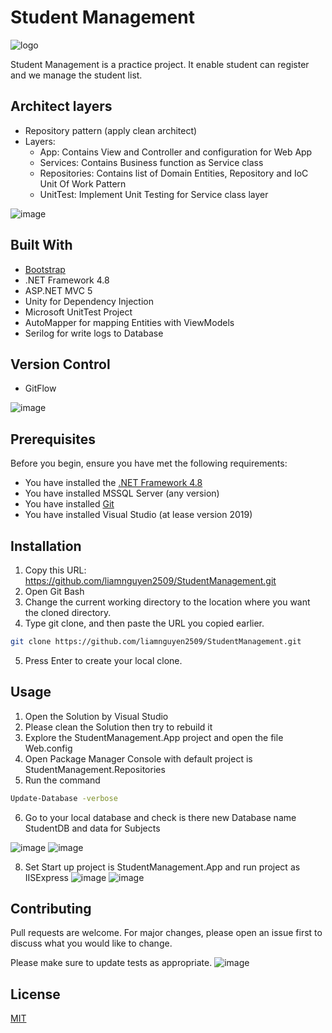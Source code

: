 # Student Management
![logo](https://github.com/liamnguyen2509/StudentManagement/assets/116966588/81a31d20-6bbb-4e90-aae8-30acdf7c1646)

Student Management is a practice project. It enable student can register and we manage the student list.

## Architect layers
- Repository pattern (apply clean architect)
- Layers:
  - App: Contains View and Controller and configuration for Web App
  - Services: Contains Business function as Service class 
  - Repositories: Contains list of Domain Entities, Repository and IoC Unit Of Work Pattern
  - UnitTest: Implement Unit Testing for Service class layer

![image](https://github.com/liamnguyen2509/StudentManagement/assets/116966588/44f68fea-04d0-454b-a10b-776aa01a30ba)

## Built With
* [Bootstrap](https://getbootstrap.com)
* .NET Framework 4.8
* ASP.NET MVC 5
* Unity for Dependency Injection
* Microsoft UnitTest Project
* AutoMapper for mapping Entities with ViewModels
* Serilog for write logs to Database

## Version Control
* GitFlow
  
![image](https://github.com/liamnguyen2509/StudentManagement/assets/116966588/5d17507a-951f-4f8e-b5f5-71cc8f3f8ec2)

## Prerequisites
Before you begin, ensure you have met the following requirements:
* You have installed the [.NET Framework 4.8](https://dotnet.microsoft.com/en-us/download/dotnet-framework/net481)
* You have installed MSSQL Server (any version)
* You have installed [Git](https://git-scm.com/downloads)
* You have installed Visual Studio (at lease version 2019)

## Installation
1. Copy this URL: https://github.com/liamnguyen2509/StudentManagement.git
2. Open Git Bash
3. Change the current working directory to the location where you want the cloned directory.
4. Type git clone, and then paste the URL you copied earlier.
```bash
git clone https://github.com/liamnguyen2509/StudentManagement.git
```
5. Press Enter to create your local clone.

## Usage
1. Open the Solution by Visual Studio
2. Please clean the Solution then try to rebuild it
3. Explore the StudentManagement.App project and open the file Web.config
4. Open Package Manager Console with default project is StudentManagement.Repositories
5. Run the command
```bash
Update-Database -verbose
```
6. Go to your local database and check is there new Database name StudentDB and data for Subjects

  ![image](https://github.com/liamnguyen2509/StudentManagement/assets/116966588/1a7c8c92-1880-4f4e-b5bf-664199045502) ![image](https://github.com/liamnguyen2509/StudentManagement/assets/116966588/1cb2317d-0156-420a-9d01-6bb30bcf952e)

8. Set Start up project is StudentManagement.App and run project as IISExpress
![image](https://github.com/liamnguyen2509/StudentManagement/assets/116966588/d893b308-3181-4c2a-8d20-7125a4c3a15c)
![image](https://github.com/liamnguyen2509/StudentManagement/assets/116966588/64a56462-e599-42fd-ae26-0f8a8390c76c)


## Contributing

Pull requests are welcome. For major changes, please open an issue first
to discuss what you would like to change.

Please make sure to update tests as appropriate.
![image](https://github.com/liamnguyen2509/StudentManagement/assets/116966588/c2f029c6-9774-4e20-a666-cd5a952743dd)

## License

[MIT](https://choosealicense.com/licenses/mit/)
